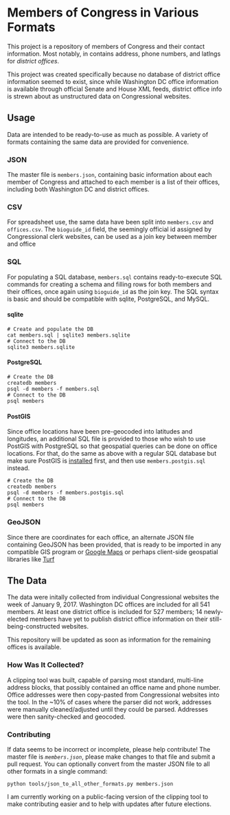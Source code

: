 # Members of Congress in Various Formats

This project is a repository of members of Congress and their contact information.
Most notably, in contains address, phone numbers, and latlngs for *district offices*.

This project was created specifically because no database of district office
information seemed to exist, since while Washington DC office information
is available through official Senate and House XML feeds, district office
info is strewn about as unstructured data on Congressional websites.

## Usage

Data are intended to be ready-to-use as much as possible. A variety of formats
containing the same data are provided for convenience.

### JSON

The master file is `members.json`, containing basic information about each
member of Congress and attached to each member is a list of their offices,
including both Washington DC and district offices.

### CSV

For spreadsheet use, the same data have been split into `members.csv` and
`offices.csv`. The `bioguide_id` field, the seemingly official id assigned
by Congressional clerk websites, can be used as a join key between
member and office

### SQL

For populating a SQL database, `members.sql` contains ready-to-execute
SQL commands for creating a schema and filling rows for both members
and their offices, once again using `bioguide_id` as the join key.
The SQL syntax is basic and should be compatible with sqlite, PostgreSQL, and MySQL.

#### sqlite

```
# Create and populate the DB
cat members.sql | sqlite3 members.sqlite
# Connect to the DB
sqlite3 members.sqlite
```

#### PostgreSQL

```
# Create the DB
createdb members
psql -d members -f members.sql
# Connect to the DB
psql members
```

#### PostGIS

Since office locations have been pre-geocoded into latitudes and longitudes,
an additional SQL file is provided to those who wish to use PostGIS with
PostgreSQL so that geospatial queries can be done on office locations.
For that, do the same as above with a regular SQL database but make sure
PostGIS is [installed](http://postgis.net/install/) first, and then
use `members.postgis.sql` instead.

```
# Create the DB
createdb members
psql -d members -f members.postgis.sql
# Connect to the DB
psql members
```

### GeoJSON

Since there are coordinates for each office, an alternate JSON file containing
GeoJSON has been provided, that is ready to be imported in any compatible GIS
program or [Google Maps](https://developers.google.com/maps/documentation/javascript/datalayer#load_geojson)
or perhaps client-side geospatial libraries like [Turf](http://turfjs.org/)

## The Data

The data were initally collected from individual Congressional websites the week of January 9, 2017. Washington DC offices are included for all 541 members. At least
one district office is included for 527 members; 14 newly-elected members have yet
to publish district office information on their still-being-constructed websites.

This repository will be updated as soon as information for the remaining offices
is available.

### How Was It Collected?

A clipping tool was built, capable of parsing most standard, multi-line address
blocks, that possibly contained an office name and phone number. Office addresses
were then copy-pasted from Congressional websites into the tool. In the ~10% of
cases where the parser did not work, addresses were manually cleaned/adjusted
until they could be parsed. Addresses were then sanity-checked and geocoded.

### Contributing

If data seems to be incorrect or incomplete, please help contribute!
The master file is *`members.json`*, please make changes to that file
and submit a pull request. You can optionally convert from the master JSON
file to all other formats in a single command:

```
python tools/json_to_all_other_formats.py members.json
```

I am currently working on a public-facing version of the clipping tool
to make contributing easier and to help with updates after future elections.